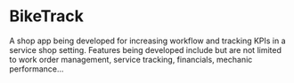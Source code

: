 # BikeTrack
A shop app being developed for increasing workflow and tracking KPIs in a service shop setting.
Features being developed include but are not limited to work order management, service tracking, financials, mechanic performance...

